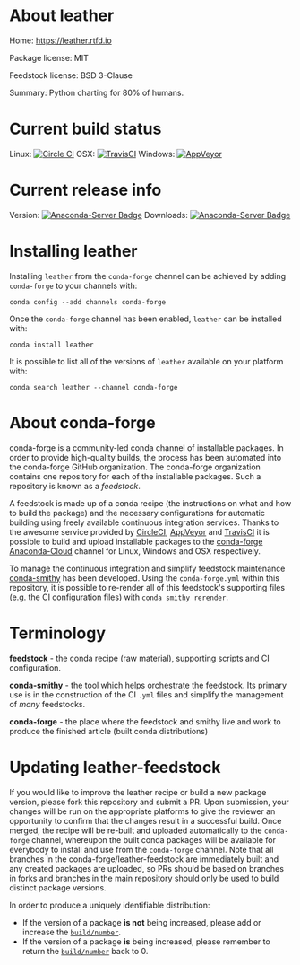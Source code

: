 About leather
=============

Home: https://leather.rtfd.io

Package license: MIT

Feedstock license: BSD 3-Clause

Summary: Python charting for 80% of humans.



Current build status
====================

Linux: [![Circle CI](https://circleci.com/gh/conda-forge/leather-feedstock.svg?style=shield)](https://circleci.com/gh/conda-forge/leather-feedstock)
OSX: [![TravisCI](https://travis-ci.org/conda-forge/leather-feedstock.svg?branch=master)](https://travis-ci.org/conda-forge/leather-feedstock)
Windows: [![AppVeyor](https://ci.appveyor.com/api/projects/status/github/conda-forge/leather-feedstock?svg=True)](https://ci.appveyor.com/project/conda-forge/leather-feedstock/branch/master)

Current release info
====================
Version: [![Anaconda-Server Badge](https://anaconda.org/conda-forge/leather/badges/version.svg)](https://anaconda.org/conda-forge/leather)
Downloads: [![Anaconda-Server Badge](https://anaconda.org/conda-forge/leather/badges/downloads.svg)](https://anaconda.org/conda-forge/leather)

Installing leather
==================

Installing `leather` from the `conda-forge` channel can be achieved by adding `conda-forge` to your channels with:

```
conda config --add channels conda-forge
```

Once the `conda-forge` channel has been enabled, `leather` can be installed with:

```
conda install leather
```

It is possible to list all of the versions of `leather` available on your platform with:

```
conda search leather --channel conda-forge
```


About conda-forge
=================

conda-forge is a community-led conda channel of installable packages.
In order to provide high-quality builds, the process has been automated into the
conda-forge GitHub organization. The conda-forge organization contains one repository
for each of the installable packages. Such a repository is known as a *feedstock*.

A feedstock is made up of a conda recipe (the instructions on what and how to build
the package) and the necessary configurations for automatic building using freely
available continuous integration services. Thanks to the awesome service provided by
[CircleCI](https://circleci.com/), [AppVeyor](http://www.appveyor.com/)
and [TravisCI](https://travis-ci.org/) it is possible to build and upload installable
packages to the [conda-forge](https://anaconda.org/conda-forge)
[Anaconda-Cloud](http://docs.anaconda.org/) channel for Linux, Windows and OSX respectively.

To manage the continuous integration and simplify feedstock maintenance
[conda-smithy](http://github.com/conda-forge/conda-smithy) has been developed.
Using the ``conda-forge.yml`` within this repository, it is possible to re-render all of
this feedstock's supporting files (e.g. the CI configuration files) with ``conda smithy rerender``.


Terminology
===========

**feedstock** - the conda recipe (raw material), supporting scripts and CI configuration.

**conda-smithy** - the tool which helps orchestrate the feedstock.
                   Its primary use is in the construction of the CI ``.yml`` files
                   and simplify the management of *many* feedstocks.

**conda-forge** - the place where the feedstock and smithy live and work to
                  produce the finished article (built conda distributions)


Updating leather-feedstock
==========================

If you would like to improve the leather recipe or build a new
package version, please fork this repository and submit a PR. Upon submission,
your changes will be run on the appropriate platforms to give the reviewer an
opportunity to confirm that the changes result in a successful build. Once
merged, the recipe will be re-built and uploaded automatically to the
`conda-forge` channel, whereupon the built conda packages will be available for
everybody to install and use from the `conda-forge` channel.
Note that all branches in the conda-forge/leather-feedstock are
immediately built and any created packages are uploaded, so PRs should be based
on branches in forks and branches in the main repository should only be used to
build distinct package versions.

In order to produce a uniquely identifiable distribution:
 * If the version of a package **is not** being increased, please add or increase
   the [``build/number``](http://conda.pydata.org/docs/building/meta-yaml.html#build-number-and-string).
 * If the version of a package **is** being increased, please remember to return
   the [``build/number``](http://conda.pydata.org/docs/building/meta-yaml.html#build-number-and-string)
   back to 0.
